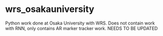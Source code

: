 # wrs_osakauniversity
Python work done at Osaka University with WRS. Does not contain work with RNN, only contains AR marker tracker work. NEEDS TO BE UPDATED
